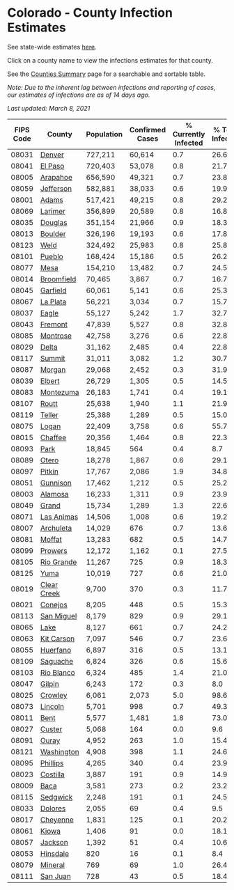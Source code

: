 # Colorado - County Infection Estimates

See state-wide estimates [here](/infections/us-co).

Click on a county name to view the infections estimates for that county.

See the [Counties Summary](/infections/summary-counties) page for a searchable and sortable table.

*Note: Due to the inherent lag between infections and reporting of cases, our estimates of infections are as of 14 days ago.*

*Last updated: March 8, 2021*

|   FIPS Code |                     County |   Population |   Confirmed Cases |   % Currently Infected |   % Total Infected |
|-------------|----------------------------|--------------|-------------------|------------------------|--------------------|
|       08031 |           [Denver](denver) |      727,211 |            60,614 |                    0.7 |               26.6 |
|       08041 |         [El Paso](el-paso) |      720,403 |            53,078 |                    0.8 |               21.7 |
|       08005 |       [Arapahoe](arapahoe) |      656,590 |            49,321 |                    0.7 |               23.8 |
|       08059 |     [Jefferson](jefferson) |      582,881 |            38,033 |                    0.6 |               19.9 |
|       08001 |             [Adams](adams) |      517,421 |            49,215 |                    0.8 |               29.2 |
|       08069 |         [Larimer](larimer) |      356,899 |            20,589 |                    0.8 |               16.8 |
|       08035 |         [Douglas](douglas) |      351,154 |            21,966 |                    0.9 |               18.3 |
|       08013 |         [Boulder](boulder) |      326,196 |            19,193 |                    0.6 |               17.8 |
|       08123 |               [Weld](weld) |      324,492 |            25,983 |                    0.8 |               25.8 |
|       08101 |           [Pueblo](pueblo) |      168,424 |            15,186 |                    0.5 |               26.2 |
|       08077 |               [Mesa](mesa) |      154,210 |            13,482 |                    0.7 |               24.5 |
|       08014 |   [Broomfield](broomfield) |       70,465 |             3,867 |                    0.7 |               16.7 |
|       08045 |       [Garfield](garfield) |       60,061 |             5,141 |                    0.6 |               25.3 |
|       08067 |       [La Plata](la-plata) |       56,221 |             3,034 |                    0.7 |               15.7 |
|       08037 |             [Eagle](eagle) |       55,127 |             5,242 |                    1.7 |               32.7 |
|       08043 |         [Fremont](fremont) |       47,839 |             5,527 |                    0.8 |               32.8 |
|       08085 |       [Montrose](montrose) |       42,758 |             3,276 |                    0.6 |               22.8 |
|       08029 |             [Delta](delta) |       31,162 |             2,485 |                    0.4 |               22.8 |
|       08117 |           [Summit](summit) |       31,011 |             3,082 |                    1.2 |               30.7 |
|       08087 |           [Morgan](morgan) |       29,068 |             2,452 |                    0.3 |               31.9 |
|       08039 |           [Elbert](elbert) |       26,729 |             1,305 |                    0.5 |               14.5 |
|       08083 |     [Montezuma](montezuma) |       26,183 |             1,741 |                    0.4 |               19.1 |
|       08107 |             [Routt](routt) |       25,638 |             1,940 |                    1.1 |               21.9 |
|       08119 |           [Teller](teller) |       25,388 |             1,289 |                    0.5 |               15.0 |
|       08075 |             [Logan](logan) |       22,409 |             3,758 |                    0.6 |               55.7 |
|       08015 |         [Chaffee](chaffee) |       20,356 |             1,464 |                    0.8 |               22.3 |
|       08093 |               [Park](park) |       18,845 |               564 |                    0.4 |                8.7 |
|       08089 |             [Otero](otero) |       18,278 |             1,867 |                    0.6 |               29.1 |
|       08097 |           [Pitkin](pitkin) |       17,767 |             2,086 |                    1.9 |               34.8 |
|       08051 |       [Gunnison](gunnison) |       17,462 |             1,212 |                    0.5 |               25.2 |
|       08003 |         [Alamosa](alamosa) |       16,233 |             1,311 |                    0.9 |               23.9 |
|       08049 |             [Grand](grand) |       15,734 |             1,289 |                    1.3 |               22.6 |
|       08071 |   [Las Animas](las-animas) |       14,506 |             1,008 |                    0.6 |               19.2 |
|       08007 |     [Archuleta](archuleta) |       14,029 |               676 |                    0.7 |               13.6 |
|       08081 |           [Moffat](moffat) |       13,283 |               682 |                    0.5 |               14.7 |
|       08099 |         [Prowers](prowers) |       12,172 |             1,162 |                    0.1 |               27.5 |
|       08105 |   [Rio Grande](rio-grande) |       11,267 |               725 |                    0.9 |               18.3 |
|       08125 |               [Yuma](yuma) |       10,019 |               727 |                    0.6 |               21.0 |
|       08019 | [Clear Creek](clear-creek) |        9,700 |               370 |                    0.3 |               11.7 |
|       08021 |         [Conejos](conejos) |        8,205 |               448 |                    0.5 |               15.3 |
|       08113 |   [San Miguel](san-miguel) |        8,179 |               829 |                    0.9 |               29.1 |
|       08065 |               [Lake](lake) |        8,127 |               661 |                    0.7 |               24.2 |
|       08063 |   [Kit Carson](kit-carson) |        7,097 |               546 |                    0.7 |               23.6 |
|       08055 |       [Huerfano](huerfano) |        6,897 |               316 |                    0.5 |               13.1 |
|       08109 |       [Saguache](saguache) |        6,824 |               326 |                    0.6 |               15.6 |
|       08103 |   [Rio Blanco](rio-blanco) |        6,324 |               485 |                    1.4 |               21.0 |
|       08047 |           [Gilpin](gilpin) |        6,243 |               172 |                    0.3 |                8.0 |
|       08025 |         [Crowley](crowley) |        6,061 |             2,073 |                    5.0 |               98.6 |
|       08073 |         [Lincoln](lincoln) |        5,701 |               998 |                    0.7 |               49.3 |
|       08011 |               [Bent](bent) |        5,577 |             1,481 |                    1.8 |               73.0 |
|       08027 |           [Custer](custer) |        5,068 |               164 |                    0.0 |                9.6 |
|       08091 |             [Ouray](ouray) |        4,952 |               263 |                    1.0 |               15.4 |
|       08121 |   [Washington](washington) |        4,908 |               398 |                    1.1 |               24.6 |
|       08095 |       [Phillips](phillips) |        4,265 |               340 |                    0.4 |               23.9 |
|       08023 |       [Costilla](costilla) |        3,887 |               191 |                    0.9 |               14.9 |
|       08009 |               [Baca](baca) |        3,581 |               273 |                    0.2 |               23.2 |
|       08115 |       [Sedgwick](sedgwick) |        2,248 |               191 |                    0.1 |               24.5 |
|       08033 |         [Dolores](dolores) |        2,055 |                69 |                    0.4 |                9.5 |
|       08017 |       [Cheyenne](cheyenne) |        1,831 |               125 |                    0.1 |               20.2 |
|       08061 |             [Kiowa](kiowa) |        1,406 |                91 |                    0.0 |               18.1 |
|       08057 |         [Jackson](jackson) |        1,392 |                51 |                    0.4 |               10.6 |
|       08053 |       [Hinsdale](hinsdale) |          820 |                16 |                    0.1 |                8.4 |
|       08079 |         [Mineral](mineral) |          769 |                69 |                    1.0 |               26.4 |
|       08111 |       [San Juan](san-juan) |          728 |                43 |                    0.5 |               18.4 |